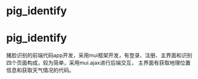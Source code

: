# pig_identify
# pig_identify
猪脸识别的前端代码app开发，采用mui框架开发，有登录、注册、主界面和识别四个页面构成，较为简单，采用mui.ajax进行后端交互，
主界面有获取地理位置信息和获取天气情况的代码。
